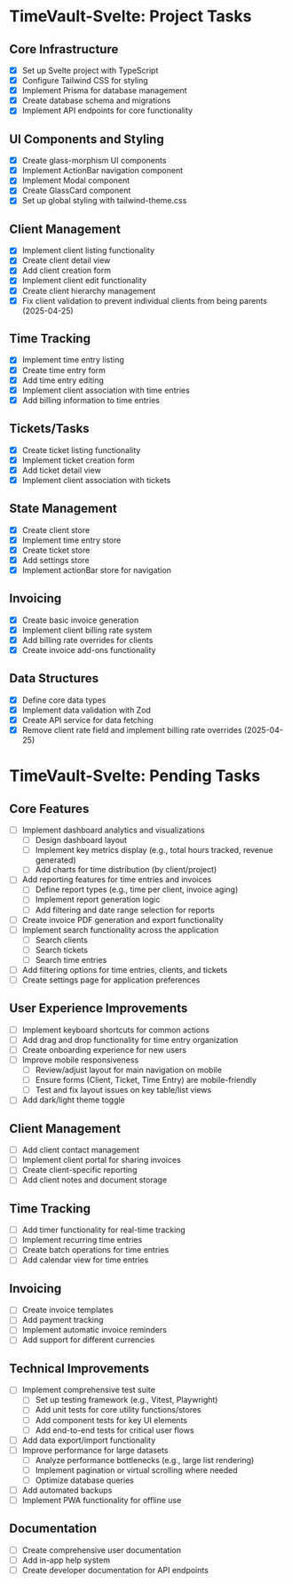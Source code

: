 # TimeVault-Svelte: Project Tasks

## Core Infrastructure
- [x] Set up Svelte project with TypeScript
- [x] Configure Tailwind CSS for styling
- [x] Implement Prisma for database management
- [x] Create database schema and migrations
- [x] Implement API endpoints for core functionality

## UI Components and Styling
- [x] Create glass-morphism UI components
- [x] Implement ActionBar navigation component
- [x] Implement Modal component
- [x] Create GlassCard component
- [x] Set up global styling with tailwind-theme.css

## Client Management
- [x] Implement client listing functionality
- [x] Create client detail view
- [x] Add client creation form
- [x] Implement client edit functionality
- [x] Create client hierarchy management
- [x] Fix client validation to prevent individual clients from being parents (2025-04-25)

## Time Tracking
- [x] Implement time entry listing
- [x] Create time entry form
- [x] Add time entry editing
- [x] Implement client association with time entries
- [x] Add billing information to time entries

## Tickets/Tasks
- [x] Create ticket listing functionality
- [x] Implement ticket creation form
- [x] Add ticket detail view
- [x] Implement client association with tickets

## State Management
- [x] Create client store
- [x] Implement time entry store
- [x] Create ticket store
- [x] Add settings store
- [x] Implement actionBar store for navigation

## Invoicing
- [x] Create basic invoice generation
- [x] Implement client billing rate system
- [x] Add billing rate overrides for clients
- [x] Create invoice add-ons functionality

## Data Structures
- [x] Define core data types
- [x] Implement data validation with Zod
- [x] Create API service for data fetching
- [x] Remove client rate field and implement billing rate overrides (2025-04-25)

# TimeVault-Svelte: Pending Tasks

## Core Features
- [ ] Implement dashboard analytics and visualizations
  - [ ] Design dashboard layout
  - [ ] Implement key metrics display (e.g., total hours tracked, revenue generated)
  - [ ] Add charts for time distribution (by client/project)
- [ ] Add reporting features for time entries and invoices
  - [ ] Define report types (e.g., time per client, invoice aging)
  - [ ] Implement report generation logic
  - [ ] Add filtering and date range selection for reports
- [ ] Create invoice PDF generation and export functionality
- [ ] Implement search functionality across the application
  - [ ] Search clients
  - [ ] Search tickets
  - [ ] Search time entries
- [ ] Add filtering options for time entries, clients, and tickets
- [ ] Create settings page for application preferences

## User Experience Improvements
- [ ] Implement keyboard shortcuts for common actions
- [ ] Add drag and drop functionality for time entry organization
- [ ] Create onboarding experience for new users
- [ ] Improve mobile responsiveness
  - [ ] Review/adjust layout for main navigation on mobile
  - [ ] Ensure forms (Client, Ticket, Time Entry) are mobile-friendly
  - [ ] Test and fix layout issues on key table/list views
- [ ] Add dark/light theme toggle

## Client Management
- [ ] Add client contact management
- [ ] Implement client portal for sharing invoices
- [ ] Create client-specific reporting
- [ ] Add client notes and document storage

## Time Tracking
- [ ] Add timer functionality for real-time tracking
- [ ] Implement recurring time entries
- [ ] Create batch operations for time entries
- [ ] Add calendar view for time entries

## Invoicing
- [ ] Create invoice templates
- [ ] Add payment tracking
- [ ] Implement automatic invoice reminders
- [ ] Add support for different currencies

## Technical Improvements
- [ ] Implement comprehensive test suite
  - [ ] Set up testing framework (e.g., Vitest, Playwright)
  - [ ] Add unit tests for core utility functions/stores
  - [ ] Add component tests for key UI elements
  - [ ] Add end-to-end tests for critical user flows
- [ ] Add data export/import functionality
- [ ] Improve performance for large datasets
  - [ ] Analyze performance bottlenecks (e.g., large list rendering)
  - [ ] Implement pagination or virtual scrolling where needed
  - [ ] Optimize database queries
- [ ] Add automated backups
- [ ] Implement PWA functionality for offline use

## Documentation
- [ ] Create comprehensive user documentation
- [ ] Add in-app help system
- [ ] Create developer documentation for API endpoints